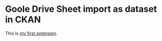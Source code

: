 # Goole Drive Sheet import as dataset in CKAN

This is [my first extension](creating-my-first-ckan-extension.md).  
